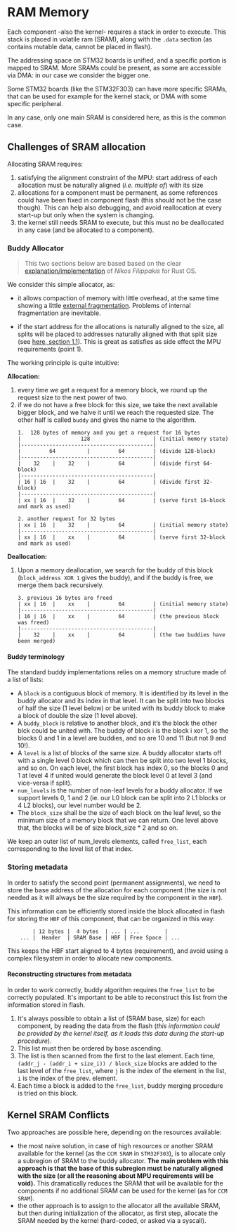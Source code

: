 # RAM Memory
Each component -also the kernel- requires a stack in order to execute.
This stack is placed in volatile ram (SRAM), along with the `.data` section (as contains mutable data, cannot be placed in flash).

The addressing space on STM32 boards is unified, and a specific portion is mapped to SRAM. More SRAMs could be present, as some are accessible via DMA: in our case we consider the bigger one.

Some STM32 boards (like the STM32F303) can have more specific SRAMs, that can be used for example for the kernel stack, or DMA with some specific peripheral.

In any case, only one main SRAM is considered here, as this is the common case.

## Challenges of SRAM allocation
Allocating SRAM requires:
1. satisfying the alignment constraint of the MPU: start address of each allocation must be naturally aligned (*i.e. multiple of*) with its size
2. allocations for a component must be permanent, as some references could have been fixed in component flash (this should not be the case though). This can help also debugging, and avoid reallocation at every start-up but only when the system is changing. 
3. the kernel still needs SRAM to execute, but this must no be deallocated in any case (and be allocated to a component).

### Buddy Allocator
>This two sections below are based based on the clear [explanation/implementation](https://nfil.dev/kernel/rust/coding/rust-buddy-allocator/) of *Nikos Filippakis* for Rust OS.

We consider this simple allocator, as:

- it allows compaction of memory with little overhead, at the same time showing a little [external fragmentation](https://en.wikipedia.org/wiki/Fragmentation_(computer)#External_fragmentation).
Problems of internal fragmentation are inevitable. 

- if the start address for the allocations is naturally aligned to the size, all splits will be placed to addresses naturally aligned with that split size (see [here, section 1.1](https://cs.au.dk/~gerth/papers/actainformatica05.pdf)). This is great as satisfies as side effect the MPU requirements (point 1).

The working principle is quite intuitive:

**Allocation:**
1. every time we get a request for a memory block, we round up the request size to the next power of two.
2. if we do not have a free block for this size, we take the next available bigger block, and we halve it until we reach the requested size. The other half is called `buddy` and gives the name to the algorithm.
    ```
    1.  128 bytes of memory and you get a request for 16 bytes
    |                   128                    | (initial memory state)
    |------------------------------------------|
    |         64          |         64         | (divide 128-block)
    |------------------------------------------|
    |    32    |    32    |         64         | (divide first 64-block)
    |------------------------------------------|
    | 16 | 16  |    32    |         64         | (divide first 32-block)
    |------------------------------------------|
    | xx | 16  |    32    |         64         | (serve first 16-block and mark as used)
    
    2. another request for 32 bytes
    | xx | 16  |    32    |         64         | (initial memory state)
    |------------------------------------------|
    | xx | 16  |    xx    |         64         | (serve first 32-block and mark as used)
    ```

**Deallocation:**
1. Upon a memory deallocation, we search for the buddy of this block (`block_address XOR 1` gives the buddy), and if the buddy is free, we merge them back recursively.
    ```
    3. previous 16 bytes are freed
    | xx | 16  |    xx    |         64         | (initial memory state)
    |------------------------------------------|
    | 16 | 16  |    xx    |         64         | (the previous block was freed)
    |------------------------------------------|
    |    32    |    xx    |         64         | (the two buddies have been merged)
    ```

#### Buddy terminology
The standard buddy implementations relies on a memory structure made of a list of lists:

- A `block` is a contiguous block of memory. It is identified by its level in the buddy allocator and its index in that level. It can be split into two blocks of half the size (1 level below) or be united with its buddy block to make a block of double the size (1 level above).
- A `buddy_block` is relative to another block, and it’s the block the other blck could be united with. The buddy of block i is the block i xor 1, so the blocks 0 and 1 in a level are buddies, and so are 10 and 11 (but not 9 and 10!).
- A `level` is a list of blocks of the same size. A buddy allocator starts off with a single level 0 block which can then be split into two level 1 blocks, and so on. On each level, the first block has index 0, so the blocks 0 and 1 at level 4 if united would generate the block level 0 at level 3 (and vice-versa if split).
- `num_levels` is the number of non-leaf levels for a buddy allocator. If we support levels 0, 1 and 2 (ie. our L0 block can be split into 2 L1 blocks or 4 L2 blocks), our level number would be 2.
- The `block_size` shall be the size of each block on the leaf level, so the minimum size of a memory block that we can return. One level above that, the blocks will be of size block_size * 2 and so on.

We keep an outer list of num_levels elements, called `free_list`, each corresponding to the level list of that index.

### Storing metadata
In order to satisfy the second point (permanent assignments), we need to store the base address of the allocation for each component (the size is not needed as it will always be the size required by the component in the `HBF`).

This information can be efficiently stored inside the block allocated in flash for storing the `HBF` of this component, that can be organized in this way:

```
        | 12 bytes |  4 bytes  | ... | ...        |
    ... |  Header  | SRAM Base | HBF | Free Space | ... 
```

This keeps the HBF start aligned to 4 bytes (requirement), and avoid using a complex filesystem in order to allocate new components.

#### Reconstructing structures from metadata
In order to work correctly, buddy algorithm requires the `free_list` to be correctly populated. It's important to be able to reconstruct this list from the information stored in flash.

1. It's always possible to obtain a list of (SRAM base, size) for each component, by reading the data from the flash (*this information could be provided by the kernel itself, as it loads this data during the start-up procedure*).
2. This list must then be ordered by base ascending.
3. The list is then scanned from the first to the last element. Each time, `(addr_j - (addr_i + size_i)) / block_size` blocks are added to the last level of the `free_list`, where `j` is the index of the element in the list, `i` is the index of the prev. element.
4. Each time a block is added to the `free_list`, buddy merging procedure is tried on this block.


## Kernel SRAM Conflicts
Two approaches are possible here, depending on the resources available:
- the most naive solution, in case of high resources or another SRAM available for the kernel (as the `CCM SRAM` in `STM32F303`), is to allocate only a subregion of SRAM to the buddy allocator. **The main problem with this approach is that the base of this subregion must be naturally aligned with the size (or all the reasoning about MPU requirements will be void).** This dramatically reduces the SRAM that will be available for the components if no additional SRAM can be used for the kernel (as for `CCM SRAM`).
- the other approach is to assign to the allocator all the available SRAM, but then during initialization of the allocator, as first step, allocate the SRAM needed by the kernel (hard-coded, or asked via a syscall).